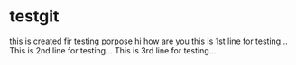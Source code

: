 # testgit
this is created fir testing porpose
hi how are you
this is 1st line for testing...
This is 2nd line for testing...
This is 3rd line for testing...

